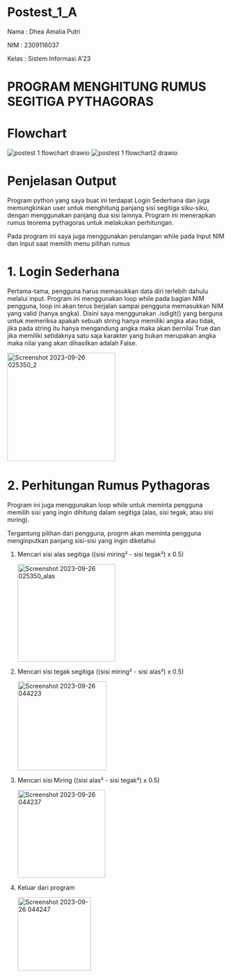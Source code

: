 # Postest_1_A
Nama : Dhea Amalia Putri

NIM : 2309116037

Kelas : Sistem Informasi A'23

# PROGRAM MENGHITUNG RUMUS SEGITIGA PYTHAGORAS

# Flowchart

   ![postest 1 flowchart drawio](https://github.com/dheaamaliaptri/Postest_1/assets/144705099/8f18e4c1-31fe-4545-a1e1-f4140b0c6a3a)
   ![postest 1 flowchart2 drawio](https://github.com/dheaamaliaptri/Postest_1/assets/144705099/3b964218-8dee-4b9d-a386-511c0f3924c5)

# Penjelasan Output

   Program python yang saya buat ini terdapat Login Sederhana dan juga memungkinkan user untuk menghitung panjang sisi segitiga siku-siku, dengan menggunakan panjang dua sisi lainnya. Program ini menerapkan rumus teorema pythagoras untuk melakukan perhitungan.

Pada program ini saya juga menggunakan perulangan while pada Input NIM dan Input saat memilih menu pilihan rumus

# 1. Login Sederhana

   Pertama-tama, pengguna harus memasukkan data diri terlebih dahulu melalui input. Program ini menggunakan loop while pada bagian NIM pengguna, loop ini akan terus berjalan sampai pengguna memasukkan NIM yang valid (hanya angka). Disini saya menggunakan .isdigit() yang berguna untuk memeriksa apakah sebuah string hanya memiliki angka atau tidak, jika pada string itu hanya mengandung angka maka akan bernilai True dan jika memiliki setidaknya satu saja karakter yang bukan merupakan angka maka nilai yang akan dihasilkan adalah False.

   <img width="248" alt="Screenshot 2023-09-26 025350_2" src="https://github.com/dheaamaliaptri/Postest_1/assets/144705099/206a4622-669d-4faf-a464-fd4c458a5790">

# 2. Perhitungan Rumus Pythagoras

   Program ini juga menggunakan loop while untuk meminta pengguna memilih sisi yang ingin dihitung dalam segitiga (alas, sisi tegak, atau sisi miring).

Tergantung pilihan dari pengguna, progrm akan meminta pengguna menginputkan panjang sisi-sisi yang ingin diketahui

1. Mencari sisi alas segitiga ((sisi miring² - sisi tegak²) x 0.5)

   <img width="224" alt="Screenshot 2023-09-26 025350_alas" src="https://github.com/dheaamaliaptri/Postest_1/assets/144705099/2063fb98-aa54-4cb1-9d77-0a6ee5371cfa">

2. Mencari sisi tegak segitiga ((sisi miring² - sisi alas²) x 0.5)

   <img width="204" alt="Screenshot 2023-09-26 044223" src="https://github.com/dheaamaliaptri/Postest_1/assets/144705099/d95067bd-c4d7-4bb3-bba6-ebe572ecfd0c">


3. Mencari sisi Miring ((sisi alas² - sisi tegak²) x 0.5)

   <img width="201" alt="Screenshot 2023-09-26 044237" src="https://github.com/dheaamaliaptri/Postest_1/assets/144705099/6ffbaab5-90ba-4e95-9890-7a4bd84c2e84">

4. Keluar dari program

   <img width="168" alt="Screenshot 2023-09-26 044247" src="https://github.com/dheaamaliaptri/Postest_1/assets/144705099/c8003080-3c38-43e6-80d9-efad1e5d255c">
